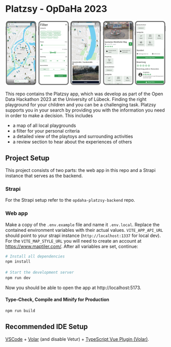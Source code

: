 # Platzsy - OpDaHa 2023

![screenshots of the Platzsy app](docs/App-Screenshots.png)

This repo contains the Platzsy app, which was develop as part of the Open Data Hackathon 2023 at the University of Lübeck. Finding the right playground for your children and you can be a challenging task. Platzsy supports you in your search by providing you with the information you need in order to make a decision. This includes

- a map of all local playgrounds
- a filter for your personal criteria
- a detailed view of the playtoys and surrounding activities
- a review section to hear about the experiences of others

## Project Setup

This project consists of two parts: the web app in this repo and a Strapi instance that serves as the backend.

### Strapi

For the Strapi setup refer to the `opdaha-platzsy-backend` repo.

### Web app

Make a copy of the `.env.example` file and name it `.env.local`. Replace the contained environment variables with their actual values. `VITE_APP_API_URL` should point to your strapi instance (`http://localhost:1337` for local dev). For the `VITE_MAP_STYLE_URL` you will need to create an account at https://www.maptiler.com/. After all variables are set, continue:

```sh
# Install all dependencies
npm install

# Start the development server
npm run dev
```

Now you should be able to open the app at http://localhost:5173.

#### Type-Check, Compile and Minify for Production

```sh
npm run build
```

## Recommended IDE Setup

[VSCode](https://code.visualstudio.com/) + [Volar](https://marketplace.visualstudio.com/items?itemName=Vue.volar) (and disable Vetur) + [TypeScript Vue Plugin (Volar)](https://marketplace.visualstudio.com/items?itemName=Vue.vscode-typescript-vue-plugin).
